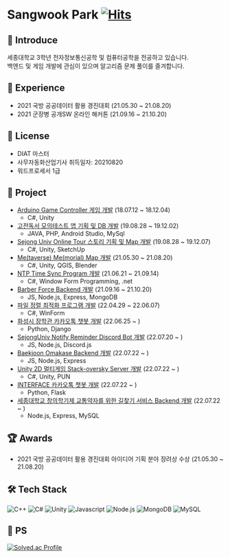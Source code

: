 # Sangwook Park [![Hits](https://hits.seeyoufarm.com/api/count/incr/badge.svg?url=https%3A%2F%2Fgithub.com%2Fsw0501&count_bg=%2379C83D&title_bg=%23555555&icon=&icon_color=%23E7E7E7&title=hits&edge_flat=false)](https://hits.seeyoufarm.com)
## 👋 Introduce
세종대학교 3학년 전자정보통신공학 및 컴퓨터공학을 전공하고 있습니다. <br>
백엔드 및 게임 개발에 관심이 있으며 알고리즘 문제 풀이를 즐겨합니다. 

## 🔭 Experience
* 2021 국방 공공데이터 활용 경진대회 (21.05.30 ~ 21.08.20)
* 2021 군장병 공개SW 온라인 해커톤 (21.09.16 ~ 21.10.20)

## :memo: License
* DIAT 마스터
* 사무자동화산업기사 취득일자: 20210820
* 워드프로세서 1급
 

## :book: Project
* [Arduino Game Controller 게임 개발][1] (18.07.12 ~ 18.12.04)
  * C#, Unity
* [고전독서 모의테스트 앱 기획 및 DB 개발][2] (19.08.28 ~ 19.12.02)
  * JAVA, PHP, Android Studio, MySql
* [Sejong Univ Online Tour 스토리 기획 및 Map 개발][3] (19.08.28 ~ 19.12.07)
  * C#, Unity, SketchUp
* [Me(taverse) Me(morial) Map 개발][4] (21.05.30 ~ 21.08.20)
  * C#, Unity, QGIS, Blender
* [NTP Time Sync Program 개발][5] (21.06.21 ~ 21.09.14) 
  * C#, Window Form Programming, .net
* [Barber Force Backend 개발][6] (21.09.16 ~ 21.10.20) 
  * JS, Node.js, Express, MongoDB
* [파일 정렬 최적화 프로그램 개발][7] (22.04.29 ~ 22.06.07)
  * C#, WinForm
* [화성시 장학관 카카오톡 챗봇 개발][8] (22.06.25 ~ )
  * Python, Django
* [SejongUniv Notify Reminder Discord Bot 개발][9] (22.07.20 ~ )
  * JS, Node.js, Discord.js
* [Baekjoon Omakase Backend 개발][10] (22.07.22 ~ )
  * JS, Node.js, Express
* [Unity 2D 멀티게임 Stack-oversky Server 개발][11] (22.07.22 ~ )
  * C#, Unity, PUN
* [INTERFACE 카카오톡 챗봇 개발][12] (22.07.22 ~ )
  * Python, Flask
* [세종대학교 창의학기제 교통약자를 위한 길찾기 서비스 Backend 개발][13] (22.07.22 ~ )
  * Node.js, Express, MySQL
  
[1]:https://github.com/2018-Interface-Programming-Exhibition/6team-Arduino_Game_Controller "Arduino Game Controller"

[2]:https://github.com/sw0501/2019_Classical_Reading "고전독서 모의테스트"

[3]:https://github.com/sejong-interface/2019_SangWook_Loves_BBurgerKing "Sejong Univ Online Tour"

[4]:https://github.com/sw0501 "만드는중"

[5]:https://github.com/sw0501/NTP "NTP Time_Sync_Program"

[6]:https://github.com/osamhack2021/WEB_BarberForce_Duty-Free "BarberForce"

[7]:https://github.com/sw0501/File-Sorting-Optimization-Programming "파일 정렬 최적화 프로그램"

[8]:https://github.com/Hstree-Dongjak-Narae/ChatBot-Narae "화성시 장학관 카카오톡 챗봇"

[9]:https://github.com/SejongUniv-Notice-Reminder-Discord-Bot/Notice-Reminder-Discord-Bot "세종대학교 공지 알리미 디코 봇"

[10]:https://github.com/KyuTae98/Baekjoon_Omakase "백준 오마카세"

[11]:https://github.com/stack-oversky "stack-oversky"

[12]:https://github.com/Interface-ChatBot/Interface-ChatBot "인터페이스 카카오톡 챗봇"

[13]:https://github.com/2022-Sejong-Creative-Semester/Traffic-Information-Service-for-the-Disabled "교통약자를 위한 길찾기 서비스"


## 🏆 Awards
+ 2021 국방 공공데이터 활용 경진대회 아이디어 기획 분야 장려상 수상 (21.05.30 ~ 21.08.20)

## 🛠 Tech Stack
![C++](https://img.shields.io/badge/C%2B%2B-00599C.svg?&style=for-the-badge&logo=C%2B%2B&logoColor=white)
![C#](https://img.shields.io/badge/C%23-239218.svg?&style=for-the-badge&logo=C%20Sharp&logoColor=white)
![Unity](https://img.shields.io/badge/Unity-FFFFFF.svg?&style=for-the-badge&logo=Unity&logoColor=black)
![Javascript](https://img.shields.io/badge/JavaScript-F7DF1E.svg?&style=for-the-badge&logo=JavaScript&logoColor=white)
![Node.js](https://img.shields.io/badge/Node.js-339933.svg?&style=for-the-badge&logo=Node.js&logoColor=white)
![MongoDB](https://img.shields.io/badge/MongoDB-47A248.svg?&style=for-the-badge&logo=MongoDB&logoColor=white)
![MySQL](https://img.shields.io/badge/mysql-4479A1?style=for-the-badge&logo=mysql&logoColor=white)

## 💯 PS
[![Solved.ac Profile](http://mazassumnida.wtf/api/v2/generate_badge?boj=dkxkqkrtkddn)](https://solved.ac/dkxkqkrtddn)

